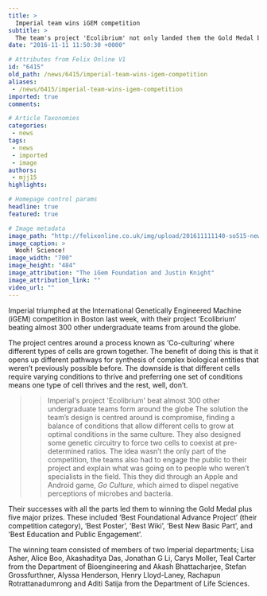 ```yaml
---
title: >
  Imperial team wins iGEM competition
subtitle: >
  The team's project 'Ecolibrium' not only landed them the Gold Medal but five other major prizes.
date: "2016-11-11 11:50:30 +0000"

# Attributes from Felix Online V1
id: "6415"
old_path: /news/6415/imperial-team-wins-igem-competition
aliases:
 - /news/6415/imperial-team-wins-igem-competition
imported: true
comments:

# Article Taxonomies
categories:
 - news
tags:
 - news
 - imported
 - image
authors:
 - mjj15
highlights:

# Homepage control params
headline: true
featured: true

# Image metadata
image_path: "http://felixonline.co.uk/img/upload/201611111140-so515-newseventsimages.jpeg"
image_caption: >
  Wooh! Science!
image_width: "700"
image_height: "484"
image_attribution: "The iGem Foundation and Justin Knight"
image_attribution_link: ""
video_url: ""
---
```


Imperial triumphed at the International Genetically Engineered Machine (iGEM) competition in Boston last week, with their project ‘Ecolibrium’ beating almost 300 other undergraduate teams from around the globe.

The project centres around a process known as ‘Co-culturing’ where different types of cells are grown together. The benefit of doing this is that it opens up different pathways for synthesis of complex biological entities that weren’t previously possible before. The downside is that different cells require varying conditions to thrive and preferring one set of conditions means one type of cell thrives and the rest, well, don’t.
> > Imperial's project 'Ecolibrium' beat almost 300 other undergraduate teams form around the globe
The solution the team’s design is centred around is compromise, finding a balance of conditions that allow different cells to grow at optimal conditions in the same culture. They also designed some genetic circuitry to force two cells to coexist at pre-determined ratios. The idea wasn’t the only part of the competition, the teams also had to engage the public to their project and explain what was going on to people who weren’t specialists in the field. This they did through an Apple and Android game, _Go Culture_, which aimed to dispel negative perceptions of microbes and bacteria.

Their successes with all the parts led them to winning the Gold Medal plus five major prizes. These included ‘Best Foundational Advance Project’ (their competition category), ‘Best Poster’, ‘Best Wiki’, ‘Best New Basic Part’, and ‘Best Education and Public Engagement’.

The winning team consisted of members of two Imperial departments; Lisa Asher, Alice Boo, Akashaditya Das, Jonathan G Li, Carys Moller, Teal Carter from the Department of Bioengineering and Akash Bhattacharjee, Stefan Grossfurthner, Alyssa Henderson, Henry Lloyd-Laney, Rachapun Rotrattanadumrong and Aditi Satija from the Department of Life Sciences.
